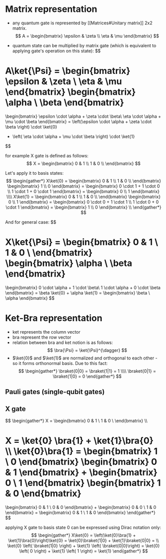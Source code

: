 # Matrix representation

- any quantum gate is represented by [[Matrices#Unitary matrix]] 2x2 matrix.
$$
A = 
\begin{bmatrix}
\epsilon & \zeta \\
\eta & \mu
\end{bmatrix}
$$

- quantum state can be multiplied by matrix gate (which is equivalent to applying gate's operation on this state):
$$

A\ket{\Psi} = 
\begin{bmatrix}
\epsilon & \zeta \\
\eta & \mu
\end{bmatrix}
\begin{bmatrix}
\alpha \\
\beta
\end{bmatrix}
=
\begin{bmatrix}
\epsilon \cdot \alpha + \zeta \cdot \beta\\
\eta \cdot \alpha + \mu \cdot \beta
\end{bmatrix}
= \left(\epsilon \cdot \alpha + \zeta \cdot \beta \right) \cdot \ket{0} 
+ \left( \eta \cdot \alpha + \mu \cdot \beta \right) \cdot \ket{1}

$$

for example X gate is defined as follows:
$$
X =
\begin{bmatrix}
0 & 1 \\
1 & 0 \\
\end{bmatrix}
$$

Let's apply it to basis states:
$$
\begin{gather*}
X\ket{0} = 
\begin{bmatrix}
0 & 1 \\
1 & 0 \\
\end{bmatrix}
\begin{bmatrix}
1 \\
0
\end{bmatrix} = 
\begin{bmatrix}
0 \cdot 1 + 1 \cdot 0 \\
1 \cdot 1 + 0 \cdot 1
\end{bmatrix} = 
\begin{bmatrix}
0 \\
1
\end{bmatrix} 
\\\\
X\ket{1} = 
\begin{bmatrix}
0 & 1 \\
1 & 0 \\
\end{bmatrix}
\begin{bmatrix}
0 \\
1
\end{bmatrix} = 
\begin{bmatrix}
0 \cdot 0 + 1 \cdot 1 \\
1 \cdot 0 + 0 \cdot 1
\end{bmatrix} = 
\begin{bmatrix}
1 \\
0
\end{bmatrix} \\
\end{gather*}
$$

And for general case:
$$

X\ket{\Psi} = 
\begin{bmatrix}
0 & 1 \\
1 & 0 \\
\end{bmatrix}
\begin{bmatrix}
\alpha \\
\beta
\end{bmatrix}
=
\begin{bmatrix}
0 \cdot \alpha + 1 \cdot \beta\\
1 \cdot \alpha + 0 \cdot \beta
\end{bmatrix}
= \beta \ket{0} + \alpha \ket{1} =
\begin{bmatrix}
\beta \\
\alpha
\end{bmatrix}
$$

# Ket-Bra representation

- ket represents the column vector
- bra represent the row vector
- relation between bra and ket notion is as follows: 
$$
\bra{\Psi} = \ket{\Psi}^{\dagger}
$$
- $\ket{0}$ and $\ket{1}$ are normalized and orthogonal to each other - so it forms orthonormal basis. Due to this fact:
$$
\begin{gather*}
\braket{0|0} = \braket{1|1} = 1 \\\\
\braket{0|1} = \braket{1|0} = 0
\end{gather*}
$$
## Pauli gates (single-qubit gates)

## X gate
$$
\begin{gather*}
X =
\begin{bmatrix}
0 & 1 \\
1 & 0 \\
\end{bmatrix} \\\\

X = \ket{0} \bra{1} + \ket{1}\bra{0} \\\\
\ket{0}\bra{1} =
\begin{bmatrix}
1 \\
0
\end{bmatrix}
\begin{bmatrix}
0 & 1
\end{bmatrix}
+
\begin{bmatrix}
0 \\
1
\end{bmatrix}
\begin{bmatrix}
1 & 0
\end{bmatrix}
= 
\begin{bmatrix}
0 & 1 \\
0 & 0
\end{bmatrix}
+
\begin{bmatrix}
0 & 0 \\
1 & 0
\end{bmatrix}
= \begin{bmatrix}
0 & 1 \\
1 & 0
\end{bmatrix}
\end{gather*}
$$

applying X gate to basis state 0 can be expressed using Dirac notation only:
$$
\begin{gather*}
X\ket{0} = \left(\ket{0}\bra{1} + \ket{1}\bra{0}\right)\ket{0} =
\ket{0}\braket{1|0} + \ket{1}\braket{0|0} = \\ 
\ket{0} \left( \braket{1|0} \right) + \ket{1} \left( \braket{0|0}\right) =
\ket{0} \left( 0 \right) + \ket{1} \left( 1 \right) = \ket{1}
\end{gather*}
$$